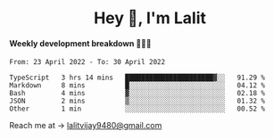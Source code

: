 <h1 align="center">Hey 👋, I'm Lalit</h1>

#### Weekly development breakdown 👨🏻‍💻
<!--START_SECTION:waka-->

```text
From: 23 April 2022 - To: 30 April 2022

TypeScript   3 hrs 14 mins   ██████████████████████▓░░   91.29 %
Markdown     8 mins          █░░░░░░░░░░░░░░░░░░░░░░░░   04.12 %
Bash         4 mins          ▓░░░░░░░░░░░░░░░░░░░░░░░░   02.18 %
JSON         2 mins          ▒░░░░░░░░░░░░░░░░░░░░░░░░   01.32 %
Other        1 min           ░░░░░░░░░░░░░░░░░░░░░░░░░   00.52 %
```

<!--END_SECTION:waka-->

Reach me at → lalitvijay9480@gmail.com
